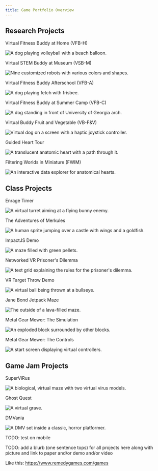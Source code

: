 ```yaml
---
title: Game Portfolio Overview
---
```


<h2 class="portfolio-header">Research Projects</h2>
<div class="responsive-image-grid"> <!-- Research Projects Grid -->
    <div class="grid-item"> <!-- VFB-H -->
        <!-- TODO: Paper Link -->
        <p class="grid-header-txt">Virtual Fitness Buddy at Home (VFB-H)</p> <!-- header element overrides some formatting -->
        <img class="grid-img" 
            src="vfbH_volleyball2_example.png"
            alt="A dog playing volleyball with a beach balloon."
            title="Virtual Fitness Buddy at Home (VFB-H)"
        >
    </div> <!-- End VFB-H -->
    <div class="grid-item"> <!-- VSB-M -->
        <!-- TODO: Paper Link -->
        <!-- TODO: Page Link -->
        <!-- TODO: lever hero video? -->
        <p class="grid-header-txt">Virtual STEM Buddy at Museum (VSB-M)</p>
        <img class="grid-img" 
            src="vsb_buddies.png"
            alt="Nine customized robots with various colors and shapes."
            title="Virtual STEM Buddy at Museum (VSB-M)"
        >
    </div> <!-- End VSB-M -->
    <div class="grid-item"> <!-- VFB-A -->
        <!-- TODO: Paper Link -->
        <!-- TODO: slingshot testing video -->
        <p class="grid-header-txt">Virtual Fitness Buddy Afterschool (VFB-A)</p>
        <img class="grid-img"
            src="vfbH_frisbee3.png"
            alt="A dog playing fetch with frisbee."
            title="Virtual Fitness Buddy Afterschool (VFB-A)"
        >
    </div> <!-- End VFB-A -->
    <div class="grid-item"> <!-- VFB-C -->
        <!-- TODO: Paper Link -->
        <p class="grid-header-txt">Virtual Fitness Buddy at Summer Camp (VFB-C)</p>
        <img class="grid-img"
            src="vfbC_buddy_forGrid.png"
            alt="A dog standing in front of University of Georgia arch."
            title="Virtual Fitness Buddy at Summer Camp (VFB-C)"
        >
    </div> <!-- End VFB-C -->
    <div class="grid-item"> <!-- VB-F&V -->
        <!-- TODO: Paper Link -->
        <!-- TODO: have a proof of concept video on youtube -->
        <p class="grid-header-txt">Virtual Buddy Fruit and Vegetable (VB-F&V)</p>
        <img class="grid-img"
            src="vbFV_interface_modified4.png"
            alt="Virtual dog on a screen with a haptic joystick controller."
            title="Virtual Buddy Fruit and Vegetable (VB-F&V)"
        >
    </div> <!-- End VB-F&V -->
    <div class="grid-item"> <!-- Heart Tour -->
        <!-- TODO: Paper Link -->
        <!-- TODO: Demo Paper Link -->
        <!-- TODO: has video -->
        <p class="grid-header-txt">Guided Heart Tour</p>
        <img class="grid-img"
            src="heart_heartTranslucent-rail2.png"
            alt="A translucent anatomic heart with a path through it."
            title="Guided Heart Tour"
        >
    </div> <!-- End Heart Tour -->
    <div class="grid-item"> <!-- fWIM -->
        <!-- TODO: Demo Paper Link -->
        <!-- TODO: analysis tool -->
        <!-- TODO: has video both online and local in desktop website: 2017 3DUI Data Analytics Cat -->
        <p class="grid-header-txt">Filtering Worlds in Miniature (FWIM)</p>
        <img class="grid-img"
            src="fWIM_singleRed.png"
            alt="An interactive data explorer for anatomical hearts."
            title="Filtering Worlds in Miniature (FWIM)"
        >
    </div> <!-- End fWIM -->
</div> <!-- End Research Projects Grid -->

<h2 class="portfolio-header">Class Projects</h2>
<div class="responsive-image-grid"> <!-- Class Projects Grid -->
    <div class="grid-item"> <!-- Enrage Timer -->
        <!-- TODO: modify video -->
        <!-- TODO: Spring 2015 Final: Enrage Timer -->
        <p class="grid-header-txt">Enrage Timer</p>
        <img class="grid-img"
            src="enrage_turret2.png"
            alt="A virtual turret aiming at a flying bunny enemy."
            title="Enrage Timer"
        >
    </div> <!-- End Enrage Timer -->
    <div class="grid-item"> <!-- Merkules -->
        <!-- TODO: link github playable demo here -->
        <!-- TODO: make video? -->
        <!-- TODO: Spring 2015 Project 4: The Adventures of Merkules -->
        <p class="grid-header-txt">The Adventures of Merkules</p>
        <img class="grid-img"
            src="merkules_start.png"
            alt="A human sprite jumping over a castle with wings and a goldfish."
            title="The Adventures of Merkules"
        >
    </div> <!-- End Merkules -->
    <div class="grid-item"> <!-- ImpactJS Demo -->
        <!-- TODO: Keep? -->
        <!-- TODO: link github playable demo here -->
        <!-- TODO: make video? -->
        <!-- TODO: Spring 2015 Project 1: ImpactJS Maze Game -->
        <p class="grid-header-txt">ImpactJS Demo</p>
        <img class="grid-img"
            src="impactjs_start.png"
            alt="A maze filled with green pellets."
            title="ImpactJS Demo"
        >
    </div> <!-- End ImpactJS Demo -->
    <div class="grid-item"> <!-- Prisoner's Dilemma -->
        <!-- TODO: Keep? -->
        <!-- TODO: modify video -->
        <!-- TODO: Fall 2016 VR Project 2: Prisoner's Dilemma -->
        <p class="grid-header-txt">Networked VR Prisoner's Dilemma</p>
        <img class="grid-img"
            src="prisonersDilemma_outcomeChart.png"
            alt="A text grid explaining the rules for the prisoner's dilemma."
            title="Networked VR Prisoner's Dilemma"
        >
    </div> <!-- End Prisoner's Dilemma -->
    <div class="grid-item"> <!-- VR Target Throw Demo -->
        <!-- TODO: Keep? -->
        <!-- TODO: modify video -->
        <!-- TODO: Fall 2016 VR Project 1: Target Demo -->
        <p class="grid-header-txt">VR Target Throw Demo</p>
        <img class="grid-img"
            src="target_throw.png"
            alt="A virtual ball being thrown at a bullseye."
            title="VR Target Throw Demo"
        >
    </div> <!-- End VR Target Throw Demo -->
    <div class="grid-item"> <!-- Jetpack Maze -->
        <!-- TODO: pick and modify video -->
        <!-- TODO: see pc pictures folder for alternatives -->
        <!-- TODO: Spring 2014 VR Final: Jane Bond Jetpack Maze -->
        <p class="grid-header-txt">Jane Bond Jetpack Maze</p>
        <img class="grid-img"
            src="janeBond_outside.png"
            alt="The outside of a lava-filled maze."
            title="Jane Bond Jetpack Maze"
        >
    </div> <!-- End Jetpack Maze -->
    <div class="grid-item"> <!-- MGM: The Simulation -->
        <!-- TODO: modify video -->
        <!-- TODO: where project repo? -->
        <!-- TODO: Spring 2014 VR Project 4: Virtual Metal Gear Mewer -->
        <p class="grid-header-txt">Metal Gear Mewer: The Simulation</p>
        <img class="grid-img"
            src="mech_mixedReality_explode4b.png"
            alt="An exploded block surrounded by other blocks."
            title="Metal Gear Mewer: The Simulation"
        >
    </div> <!-- End MGM: The Simulation -->
    <div class="grid-item"> <!-- MGM: The Controls -->
        <!-- TODO: modify video -->
        <!-- TODO: where project repo? -->
        <!-- TODO: Spring 2014 VR Project 3: Memory Match -->
        <p class="grid-header-txt">Metal Gear Mewer: The Controls</p>
        <img class="grid-img"
            src="memMatch_mixedReality_start.png"
            alt="A start screen displaying virtual controllers."
            title="Metal Gear Mewer: The Controls"
        >
    </div> <!-- End MGM: The Controls -->
</div> <!-- End Class Projects Grid -->

<h2 class="portfolio-header">Game Jam Projects</h2>
<div class="responsive-image-grid"> <!-- Game Jam Projects Grid -->
    <div class="grid-item"> <!-- SuperViRus -->
        <!-- TODO: upload video? found some on pc in web desktop folder -->
        <!-- TODO: is there an itch.io link? -->
        <!-- TODO: 2018 Global Game Jam: SuperVRus -->
        <p class="grid-header-txt">SuperViRus</p>
        <img class="grid-img"
            src="supervrus_lev2-trim.png"
            alt="A biological, virtual maze with two virtual virus models."
            title="SuperViRus"
        >
    </div> <!-- End SuperViRus -->
    <div class="grid-item"> <!-- Ghost Quest -->
        <!-- TODO: keep? -->
        <!-- itch.io link: https://gamedevbrook.itch.io/ghost-quest -->
        <!-- TODO: 2018 Athens Game Jam: Ghost Quest -->
        <p class="grid-header-txt">Ghost Quest</p>
        <img class="grid-img"
            src="ghost_boardGame.png"
            alt="A virtual grave."
            title="Ghost Quest"
        >
    </div> <!-- End Ghost Quest -->
    <div class="grid-item"> <!-- DMVania -->
        <!-- TODO: make video? or find one -->
        <!-- TODO: itch.io link: https://gamedevbrook.itch.io/dmvania -->
        <!-- TODO: 2017 Athens Game Jam: DMVania -->
        <p class="grid-header-txt">DMVania</p>
        <img class="grid-img"
            src="dmvania_scream.png"
            alt="A DMV set inside a classic, horror platformer."
            title="DMVania"
        >
    </div> <!-- End DMVania -->
</div> <!-- End Game Jam Projects Grid -->


TODO: test on mobile

TODO: add a blurb (one sentence tops) for all projects here along with picture and link to paper and/or demo and/or video 

Like this: https://www.remedygames.com/games